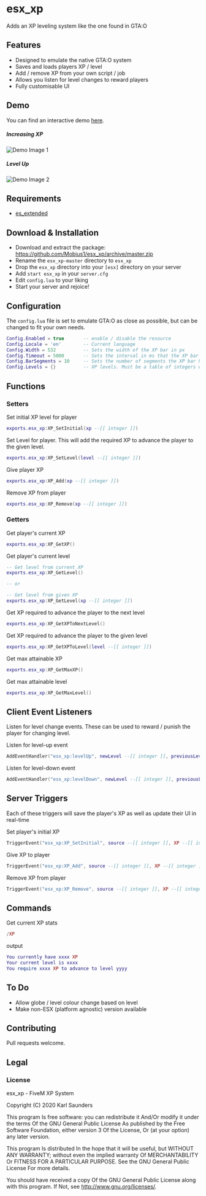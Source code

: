 # esx_xp
Adds an XP leveling system like the one found in GTA:O

## Features
* Designed to emulate the native GTA:O system
* Saves and loads players XP / level
* Add / remove XP from your own script / job
* Allows you listen for level changes to reward players
* Fully customisable UI

## Demo
You can find an interactive demo [here](https://codepen.io/Mobius1/full/yLeMwzO).

##### Increasing XP

![Demo Image 1](https://i.imgur.com/CpACt9s.gif)

##### Level Up

![Demo Image 2](https://i.imgur.com/uNPRGo5.gif)


## Requirements

* [es_extended](https://github.com/ESX-Org/es_extended)

## Download & Installation

* Download and extract the package: https://github.com/Mobius1/esx_xp/archive/master.zip
* Rename the `esx_xp-master` directory to `esx_xp`
* Drop the `esx_xp` directory into your `[esx]` directory on your server
* Add `start esx_xp` in your `server.cfg`
* Edit `config.lua` to your liking
* Start your server and rejoice!

## Configuration

The `config.lua` file is set to emulate GTA:O as close as possible, but can be changed to fit your own needs.

```lua
Config.Enabled = true       -- enable / disable the resource
Config.Locale = 'en'        -- Current language
Config.Width = 532          -- Sets the width of the XP bar in px
Config.Timeout = 5000       -- Sets the interval in ms that the XP bar is shown after updating
Config.BarSegments = 10     -- Sets the number of segments the XP bar has. Native GTA:O is 10
Config.Levels = {}          -- XP levels. Must be a table of integers with the first element being 0.
```

## Functions

### Setters

Set initial XP level for player
```lua
exports.esx_xp:XP_SetInitial(xp --[[ integer ]])
```

Set Level for player. This will add the required XP to advance the player to the given level.
```lua
exports.esx_xp:XP_SetLevel(level --[[ integer ]])
```

Give player XP
```lua
exports.esx_xp:XP_Add(xp --[[ integer ]])
```

Remove XP from player
```lua
exports.esx_xp:XP_Remove(xp --[[ integer ]])
```

### Getters

Get player's current XP
```lua
exports.esx_xp:XP_GetXP()
```

Get player's current level
```lua
-- Get level from current XP
exports.esx_xp:XP_GetLevel()

-- or

-- Get level from given XP
exports.esx_xp:XP_GetLevel(xp --[[ integer ]])

```

Get XP required to advance the player to the next level
```lua
exports.esx_xp:XP_GetXPToNextLevel()
```

Get XP required to advance the player to the given level
```lua
exports.esx_xp:XP_GetXPToLevel(level --[[ integer ]])
```

Get max attainable XP
```lua
exports.esx_xp:XP_GetMaxXP()
```

Get max attainable level
```lua
exports.esx_xp:XP_GetMaxLevel()
```

## Client Event Listeners

Listen for level change events. These can be used to reward / punish the player for changing level.

Listen for level-up event
```lua
AddEventHandler("esx_xp:levelUp", newLevel --[[ integer ]], previousLevel --[[ integer ]])
```
Listen for level-down event
```lua
AddEventHandler("esx_xp:levelDown", newLevel --[[ integer ]], previousLevel --[[ integer ]])
```

## Server Triggers

Each of these triggers will save the player's XP as well as update their UI in real-time

Set player's initial XP
```lua
TriggerEvent("esx_xp:XP_SetInitial", source --[[ integer ]], XP --[[ integer ]])
```

Give XP to player
```lua
TriggerEvent("esx_xp:XP_Add", source --[[ integer ]], XP --[[ integer ]])
```

Remove XP from player
```lua
TriggerEvent("esx_xp:XP_Remove", source --[[ integer ]], XP --[[ integer ]])
```

## Commands
Get current XP stats
```lua
/XP
```
output
```lua
You currently have xxxx XP
Your current level is xxxx
You require xxxx XP to advance to level yyyy
```

## To Do
* Allow globe / level colour change based on level
* Make non-ESX (platform agnostic) version available

## Contributing
Pull requests welcome.

## Legal

### License

esx_xp - FiveM XP System

Copyright (C) 2020 Karl Saunders

This program Is free software: you can redistribute it And/Or modify it under the terms Of the GNU General Public License As published by the Free Software Foundation, either version 3 Of the License, Or (at your option) any later version.

This program Is distributed In the hope that it will be useful, but WITHOUT ANY WARRANTY; without even the implied warranty Of MERCHANTABILITY Or FITNESS FOR A PARTICULAR PURPOSE. See the GNU General Public License For more details.

You should have received a copy Of the GNU General Public License along with this program. If Not, see http://www.gnu.org/licenses/.